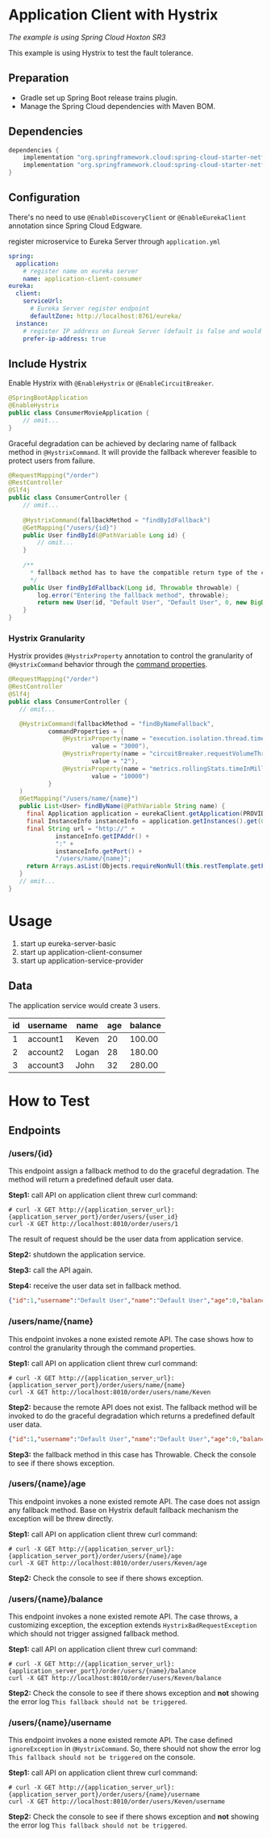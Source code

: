 # Application Client with Hystrix
_The example is using Spring Cloud Hoxton SR3_

This example is using Hystrix to test the fault tolerance.

## Preparation
- Gradle set up Spring Boot release trains plugin.
- Manage the Spring Cloud dependencies with Maven BOM.

## Dependencies
```groovy
dependencies {
    implementation "org.springframework.cloud:spring-cloud-starter-netflix-eureka-client"
    implementation "org.springframework.cloud:spring-cloud-starter-netflix-hystrix"
}
```

## Configuration
There's no need to use `@EnableDiscoveryClient` or `@EnableEurekaClient` annotation since Spring Cloud Edgware.

register microservice to Eureka Server through `application.yml`
```yaml
spring:
  application:
    # register name on eureka server
    name: application-client-consumer
eureka:
  client:
    serviceUrl:
      # Eureka Server register endpoint
      defaultZone: http://localhost:8761/eureka/
  instance:
    # register IP address on Eureak Server (default is false and would register host name instead)
    prefer-ip-address: true
```
## Include Hystrix
Enable Hystrix with `@EnableHystrix` or `@EnableCircuitBreaker`.
```java
@SpringBootApplication
@EnableHystrix
public class ConsumerMovieApplication {
	// omit...
}
```

Graceful degradation can be achieved by declaring name of fallback method in `@HystrixCommand`. It will provide the fallback wherever feasible to protect users from failure.
```java
@RequestMapping("/order")
@RestController
@Slf4j
public class ConsumerController {
    // omit...
    
    @HystrixCommand(fallbackMethod = "findByIdFallback")
    @GetMapping("/users/{id}")
    public User findById(@PathVariable Long id) {
        // omit...
    }
    
    /**
      * fallback method has to have the compatible return type of the calling method
      */
    public User findByIdFallback(Long id, Throwable throwable) {
        log.error("Entering the fallback method", throwable);
        return new User(id, "Default User", "Default User", 0, new BigDecimal(1));
    }
}
```

### Hystrix Granularity
Hystrix provides `@HystrixProperty` annotation to control the granularity of `@HystrixCommand` behavior through the [command properties](https://github.com/Netflix/Hystrix/wiki/Configuration#CommandProperties).
 ```java
@RequestMapping("/order")
@RestController
@Slf4j
public class ConsumerController {
    // omit...

    @HystrixCommand(fallbackMethod = "findByNameFallback",
            commandProperties = {
                @HystrixProperty(name = "execution.isolation.thread.timeoutInMilliseconds",
                        value = "3000"),
                @HystrixProperty(name = "circuitBreaker.requestVolumeThreshold00",
                        value = "2"),
                @HystrixProperty(name = "metrics.rollingStats.timeInMilliseconds",
                        value = "10000")
            }
    )
    @GetMapping("/users/name/{name}")
    public List<User> findByName(@PathVariable String name) {
      final Application application = eurekaClient.getApplication(PROVIDER_INSTANCE_ID);
      final InstanceInfo instanceInfo = application.getInstances().get(0);
      final String url = "http://" +
              instanceInfo.getIPAddr() +
              ":" +
              instanceInfo.getPort() +
              "/users/name/{name}";
      return Arrays.asList(Objects.requireNonNull(this.restTemplate.getForObject(url, User[].class, name)));
    }
    // omit...
}
```

# Usage
1. start up eureka-server-basic
2. start up application-client-consumer
3. start up application-service-provider

## Data
The application service would create 3 users.

| id | username | name | age | balance |
|---|---|---|---|---|
| 1 | account1 | Keven | 20 | 100.00 |
| 2 | account2 | Logan | 28 | 180.00 |
| 3 | account3 | John | 32 | 280.00 |

# How to Test
## Endpoints
### /users/{id}
This endpoint assign a fallback method to do the graceful degradation. The method will return a predefined default user data.

**Step1:** call API on application client threw curl command:
```shell script
# curl -X GET http://{application_server_url}:{application_server_port}/order/users/{user_id}
curl -X GET http://localhost:8010/order/users/1
```
The result of request should be the user data from application service.

**Step2:** shutdown the application service.

**Step3:** call the API again.

**Step4:** receive the user data set in fallback method.
```json
{"id":1,"username":"Default User","name":"Default User","age":0,"balance":1}
```

### /users/name/{name}
This endpoint invokes a none existed remote API. The case shows how to control the granularity through the command properties.

**Step1:** call API on application client threw curl command:
```shell script
# curl -X GET http://{application_server_url}:{application_server_port}/order/users/name/{name}
curl -X GET http://localhost:8010/order/users/name/Keven
```

**Step2:** because the remote API does not exist. The fallback method will be invoked to do the graceful degradation which returns a predefined default user data.
```json
{"id":1,"username":"Default User","name":"Default User","age":0,"balance":1}
```

**Step3:** the fallback method in this case has Throwable. Check the console to see if there shows exception.

### /users/{name}/age
This endpoint invokes a none existed remote API. The case does not assign any fallback method. Base on Hystrix default fallback mechanism the exception will be threw directly.

**Step1:** call API on application client threw curl command:
```shell script
# curl -X GET http://{application_server_url}:{application_server_port}/order/users/{name}/age
curl -X GET http://localhost:8010/order/users/Keven/age
```

**Step2:** Check the console to see if there shows exception.

### /users/{name}/balance
This endpoint invokes a none existed remote API. The case throws, a customizing exception, the exception extends `HystrixBadRequestException` which should not trigger assigned fallback method.

**Step1:** call API on application client threw curl command:
```shell script
# curl -X GET http://{application_server_url}:{application_server_port}/order/users/{name}/balance
curl -X GET http://localhost:8010/order/users/Keven/balance
```

**Step2:** Check the console to see if there shows exception and **not** showing the error log `This fallback should not be triggered`.

### /users/{name}/username
This endpoint invokes a none existed remote API. The case defined `ignoreException` in `@HystrixCommand`. So, there should not show the error log `This fallback should not be triggered` on the console.

**Step1:** call API on application client threw curl command:
```shell script
# curl -X GET http://{application_server_url}:{application_server_port}/order/users/{name}/username
curl -X GET http://localhost:8010/order/users/Keven/username
```

**Step2:** Check the console to see if there shows exception and **not** showing the error log `This fallback should not be triggered`.
